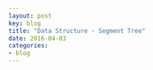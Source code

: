 ```yaml
---
layout: post
key: blog
title: "Data Structure - Segment Tree"
date: 2016-04-03
categories:
- blog
---
```


>
